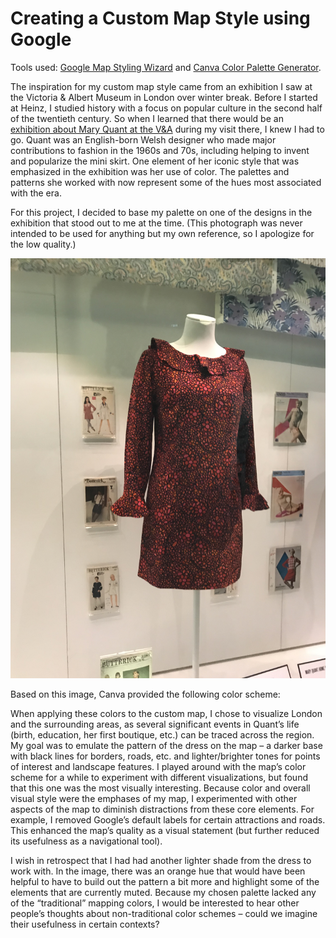 # Creating a Custom Map Style using Google

Tools used: [Google Map Styling Wizard](https://mapstyle.withgoogle.com/) and [Canva Color Palette Generator](https://www.canva.com/colors/color-palette-generator/).

The inspiration for my custom map style came from an exhibition I saw at the Victoria & Albert Museum in London over winter break. Before I started at Heinz, I studied history with a focus on popular culture in the second half of the twentieth century. So when I learned that there would be an [exhibition about Mary Quant at the V&A](https://www.vam.ac.uk/exhibitions/mary-quant) during my visit there, I knew I had to go. Quant was an English-born Welsh designer who made major contributions to fashion in the 1960s and 70s, including helping to invent and popularize the mini skirt. One element of her iconic style that was emphasized in the exhibition was her use of color. The palettes and patterns she worked with now represent some of the hues most associated with the era.

For this project, I decided to base my palette on one of the designs in the exhibition that stood out to me at the time. (This photograph was never intended to be used for anything but my own reference, so I apologize for the low quality.)

![<width="50%" height="50%">](IMG_0772.jpg)

Based on this image, Canva provided the following color scheme:

When applying these colors to the custom map, I chose to visualize London and the surrounding areas, as several significant events in Quant’s life (birth, education, her first boutique, etc.) can be traced across the region. My goal was to emulate the pattern of the dress on the map – a darker base with black lines for borders, roads, etc. and lighter/brighter tones for points of interest and landscape features. I played around with the map’s color scheme for a while to experiment with different visualizations, but found that this one was the most visually interesting. Because color and overall visual style were the emphases of my map, I experimented with other aspects of the map to diminish distractions from these core elements. For example, I removed Google’s default labels for certain attractions and roads. This enhanced the map’s quality as a visual statement (but further reduced its usefulness as a navigational tool).

I wish in retrospect that I had had another lighter shade from the dress to work with. In the image, there was an orange hue that would have been helpful to have to build out the pattern a bit more and highlight some of the elements that are currently muted. Because my chosen palette lacked any of the “traditional” mapping colors, I would be interested to hear other people’s thoughts about non-traditional color schemes – could we imagine their usefulness in certain contexts?
